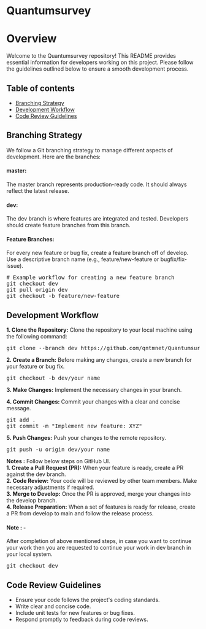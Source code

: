 # Quantumsurvey

# Overview

Welcome to the Quantumsurvey repository! This README provides essential information for developers working on this project. Please follow the guidelines outlined below to ensure a smooth development process.

## Table of contents

<!-- * [Live](#live) -->
* [Branching Strategy](#Branch)
* [Development Workflow](#Developer)
* [Code Review Guidelines](#Review)

  
## <a name="Branch"></a>Branching Strategy
<p>We follow a Git branching strategy to manage different aspects of development. Here are the branches:

#### master:
The master branch represents production-ready code. It should always reflect the latest release.

#### dev: 
The dev branch is where features are integrated and tested. Developers should create feature branches from this branch.

#### Feature Branches: 
For every new feature or bug fix, create a feature branch off of develop. Use a descriptive branch name (e.g., feature/new-feature or bugfix/fix-issue).</p>
<pre>
# Example workflow for creating a new feature branch
git checkout dev
git pull origin dev
git checkout -b feature/new-feature
</pre>

## <a name="Developer"></a>Development Workflow
**1. Clone the Repository:** Clone the repository to your local machine using the following command:
<pre>
git clone --branch dev https://github.com/qntmnet/Quantumsurvey.git
</pre>

**2. Create a Branch:** Before making any changes, create a new branch for your feature or bug fix. 
<pre>
git checkout -b dev/your_name
</pre>

**3. Make Changes:** Implement the necessary changes in your branch. 

**4. Commit Changes:** Commit your changes with a clear and concise message.
<pre>
git add .
git commit -m "Implement new feature: XYZ"
</pre>

**5. Push Changes:** Push your changes to the remote repository.
<pre>
git push -u origin dev/your_name
</pre>

**Notes :** Follow below steps on GitHub UI.  
**1. Create a Pull Request (PR):** When your feature is ready, create a PR against the dev branch.  
**2. Code Review:** Your code will be reviewed by other team members. Make necessary adjustments if required.  
**3. Merge to Develop:** Once the PR is approved, merge your changes into the develop branch.  
**4. Release Preparation:**  When a set of features is ready for release, create a PR from develop to main and follow the release process.  
#### Note : -
After completion of above mentioned steps, in case you want to continue your work then you are requested to continue your work in dev branch in your local system. 
<pre>
git checkout dev
</pre>
## <a name="Review"></a>Code Review Guidelines

* Ensure your code follows the project's coding standards.   
* Write clear and concise code.  
* Include unit tests for new features or bug fixes.  
* Respond promptly to feedback during code reviews.  
  




